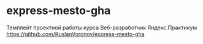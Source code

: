 # express-mesto-gha
Темплейт проектной работы курса Веб-разработчик Яндекс.Практикум
https://github.com/RuslanVoronov/express-mesto-gha

